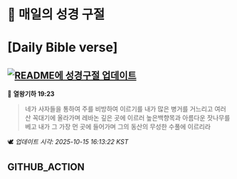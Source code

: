 # 🙏 매일의 성경 구절
# [Daily Bible verse]
## [![README에 성경구절 업데이트](https://github.com/DONGSUKA/first_test/actions/workflows/update-readme-bible.yml/badge.svg)](https://github.com/DONGSUKA/first_test/actions/workflows/update-readme-bible.yml)
<!-- START_BIBLE_VERSE -->
📖 **열왕기하 19:23**
> 네가 사자들을 통하여 주를 비방하여 이르기를 내가 많은 병거를 거느리고 여러 산 꼭대기에 올라가며 레바논 깊은 곳에 이르러 높은백향목과 아름다운 잣나무를 베고 내가 그 가장 먼 곳에 들어가며 그의 동산의 무성한 수풀에 이르리라

🕊️ _업데이트 시각: 2025-10-15 16:13:22 KST_
  <!-- END_BIBLE_VERSE -->
## GITHUB_ACTION
